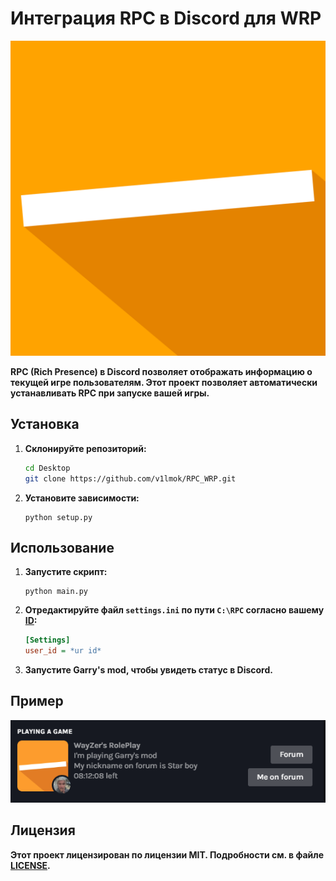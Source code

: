 # Интеграция RPC в Discord для WRP

![logo](Images/WRP_logo.png)

**RPC (Rich Presence) в Discord позволяет отображать информацию о текущей игре пользователям. Этот проект позволяет автоматически устанавливать RPC при запуске вашей игры.**

## Установка

1. **Склонируйте репозиторий:**
   ```bash
   cd Desktop
   git clone https://github.com/v1lmok/RPC_WRP.git
   ```
2. **Установите зависимости:**
   ```
   python setup.py
   ```
## Использование
1. **Запустите скрипт:**
   ```
   python main.py
   ```
2. **Отредактируйте файл `settings.ini` по пути `C:\RPC` согласно вашему [ID](https://youtu.be/4qT4BbN-yNU):**

   ```settigs.ini
   [Settings]
   user_id = *ur id*
   ```
3. **Запустите Garry's mod, чтобы увидеть статус в Discord.**

## Пример

![Example](Images/Example.png)

## Лицензия
**Этот проект лицензирован по лицензии MIT. Подробности см. в файле [LICENSE](LICENSE).**

